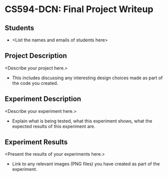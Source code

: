 # CS594-DCN: Final Project Writeup

## Students
- \<List the names and emails of students here\>

## Project Description
\<Describe your project here.\>
- This includes discussing any interesting design choices made as part
  of the code you created.

## Experiment Description
\<Describe your experiment here.\>
- Explain what is being tested, what this experiment shows, what the
  expected results of this experiment are.

## Experiment Results
\<Present the results of your experiments here.\>
- Link to any relevant images (PNG files) you have created as part of
  the experiment. 

